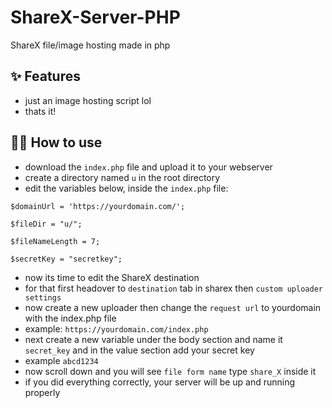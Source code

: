# ShareX-Server-PHP
ShareX file/image hosting made in php

## ✨ Features

- just an image hosting script lol
- thats it!

## 💁‍♀️ How to use

- download the `index.php` file and upload it to your webserver
- create a directory named `u` in the root directory
- edit the variables below, inside the `index.php` file:

 `$domainUrl = 'https://yourdomain.com/';`
 
 `$fileDir = "u/";`
 
 `$fileNameLength = 7;`
 
 `$secretKey = "secretkey";`
 
 - now its time to edit the ShareX destination
 - for that first headover to `destination` tab in sharex then `custom uploader settings`
 - now create a new uploader then change the `request url` to yourdomain with the index.php file
 - example: `https://yourdomain.com/index.php`
 - next create a new variable under the body section and name it `secret_key` and in the value section add your secret key
 - example `abcd1234`
 - now scroll down and you will see `file form name` type `share_X` inside it
 - if you did everything correctly, your server will be up and running properly
